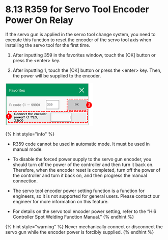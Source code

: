 # 8.13 R359 for Servo Tool Encoder Power On Relay

If the servo gun is applied in the servo tool change system, you need to execute this function to reset the encoder of the servo tool axis when installing the servo tool for the first time.

1.	After inputting 359 in the favorites window, touch the \[OK\] button or press the &lt;enter&gt; key.

2.	After inputting 1, touch the \[OK\] button or press the &lt;enter&gt; key. Then, the power will be supplied to the encoder.

![](../.gitbook/assets/image%20%28548%29.png)



{% hint style="info" %}
* R359 code cannot be used in automatic mode. It must be used in manual mode.
* 
  To disable the forced power supply to the servo gun encoder, you should turn off the power of the controller and then turn it back on. Therefore, when the encoder reset is completed, turn off the power of the controller and turn it back on, and then progress the manual connection.

* The servo tool encoder power setting function is a function for engineers, so it is not supported for general users. Please contact our engineer for more information on this feature.
* For details on the servo tool encoder power setting, refer to the “Hi6 Controller Spot Welding Function Manual.”
{% endhint %}

{% hint style="warning" %}
Never mechanically connect or disconnect the servo gun while the encoder power is forcibly supplied.
{% endhint %}

